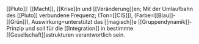 [[Pluto]]: [[Macht]], [[Krise]]n und [[Veränderung]]en; Mit der Umlaufbahn des [[Pluto]] verbundene Frequenz; (Ton=[[CIS]]), (Farbe=[[Blau]]-[[Grün]]), Auswirkung=unterstützt das [[magisch]]e [[Gruppendynamik]]-Prinzip und soll für die [[Integration]] in bestimmte [[Gesellschaft]]sstrukturen verantwortlich sein.